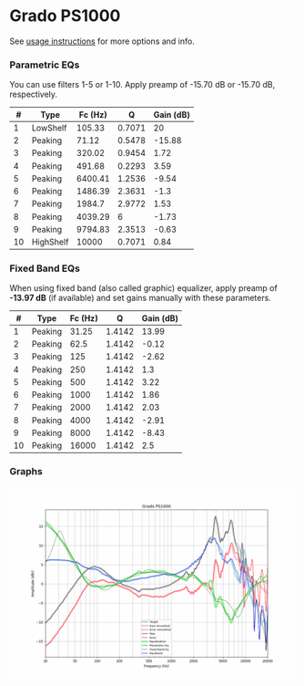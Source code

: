 # Grado PS1000
See [usage instructions](https://github.com/jaakkopasanen/AutoEq#usage) for more options and info.

### Parametric EQs
You can use filters 1-5 or 1-10. Apply preamp of -15.70 dB or -15.70 dB, respectively.

|   # | Type      |   Fc (Hz) |      Q |   Gain (dB) |
|-----|-----------|-----------|--------|-------------|
|   1 | LowShelf  |    105.33 | 0.7071 |       20    |
|   2 | Peaking   |     71.12 | 0.5478 |      -15.88 |
|   3 | Peaking   |    320.02 | 0.9454 |        1.72 |
|   4 | Peaking   |    491.68 | 0.2293 |        3.59 |
|   5 | Peaking   |   6400.41 | 1.2536 |       -9.54 |
|   6 | Peaking   |   1486.39 | 2.3631 |       -1.3  |
|   7 | Peaking   |   1984.7  | 2.9772 |        1.53 |
|   8 | Peaking   |   4039.29 | 6      |       -1.73 |
|   9 | Peaking   |   9794.83 | 2.3513 |       -0.63 |
|  10 | HighShelf |  10000    | 0.7071 |        0.84 |

### Fixed Band EQs
When using fixed band (also called graphic) equalizer, apply preamp of **-13.97 dB** (if available) and set gains manually with these parameters.

|   # | Type    |   Fc (Hz) |      Q |   Gain (dB) |
|-----|---------|-----------|--------|-------------|
|   1 | Peaking |     31.25 | 1.4142 |       13.99 |
|   2 | Peaking |     62.5  | 1.4142 |       -0.12 |
|   3 | Peaking |    125    | 1.4142 |       -2.62 |
|   4 | Peaking |    250    | 1.4142 |        1.3  |
|   5 | Peaking |    500    | 1.4142 |        3.22 |
|   6 | Peaking |   1000    | 1.4142 |        1.86 |
|   7 | Peaking |   2000    | 1.4142 |        2.03 |
|   8 | Peaking |   4000    | 1.4142 |       -2.91 |
|   9 | Peaking |   8000    | 1.4142 |       -8.43 |
|  10 | Peaking |  16000    | 1.4142 |        2.5  |

### Graphs
![](./Grado%20PS1000.png)
